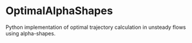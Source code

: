 OptimalAlphaShapes
==================

Python implementation of optimal trajectory calculation in unsteady flows using alpha-shapes.
